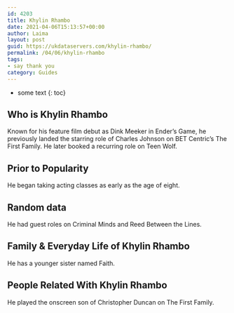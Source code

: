 ```yaml
---
id: 4203
title: Khylin Rhambo
date: 2021-04-06T15:13:57+00:00
author: Laima
layout: post
guid: https://ukdataservers.com/khylin-rhambo/
permalink: /04/06/khylin-rhambo
tags:
- say thank you
category: Guides
---
```


* some text
{: toc}


## Who is Khylin Rhambo
                  
                  
                  
Known for his feature film debut as Dink Meeker in Ender&#8217;s Game, he previously landed the starring role of Charles Johnson on BET Centric&#8217;s The First Family. He later booked a recurring role on Teen Wolf.
                  
              
            
              
            
                
                
                
## Prior to Popularity
                  
                  
                  
He began taking acting classes as early as the age of eight.
                  
              
            
              
            
                
                
                
## Random data
                  
                  
                  
He had guest roles on Criminal Minds and Reed Between the Lines.
                  
              
            
              
            
                
                
                
## Family & Everyday Life of Khylin Rhambo
                  
                  
                  
He has a younger sister named Faith.
                  
              
            
              
            
                
                
                
## People Related With Khylin Rhambo
                  
                  
                  
He played the onscreen son of Christopher Duncan on The First Family.
                  
              
            
              
            
                
              
            
              
              
            
            
              
            
          
          
          